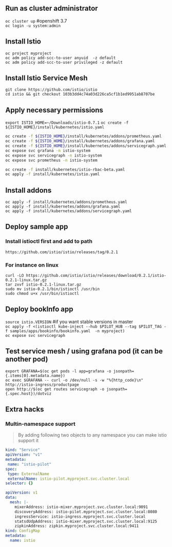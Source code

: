 
## Run as cluster administrator
`oc cluster up`  #openshift 3.7     
`oc login -u system:admin`

## Install Istio
`oc project myproject`  
`oc adm policy add-scc-to-user anyuid  -z default`  
`oc adm policy add-scc-to-user privileged -z default`  


## Install Istio Service Mesh
`git clone https://github.com/istio/istio`   
`cd istio && git checkout 103b3dd4c74a03d226ca5cf1b1ed9951ab8707be`      




## Apply necessary permissions 
`export ISTIO_HOME=~/Downloads/istio-0.7.1`
`oc create -f ${ISTIO_HOME}/install/kubernetes/istio.yaml`
```sh
oc create -f ${ISTIO_HOME}/install/kubernetes/addons/prometheus.yaml
oc create -f ${ISTIO_HOME}/install/kubernetes/addons/grafana.yaml
oc create -f ${ISTIO_HOME}/install/kubernetes/addons/servicegraph.yaml
oc expose svc grafana -n istio-system
oc expose svc servicegraph -n istio-system
oc expose svc prometheus -n istio-system
```

```sh
oc create -f install/kubernetes/istio-rbac-beta.yaml
oc apply -f install/kubernetes/istio.yaml
```  



## Install addons 
`oc apply -f install/kubernetes/addons/prometheus.yaml`  
`oc apply -f install/kubernetes/addons/grafana.yaml`  
`oc apply -f install/kubernetes/addons/servicegraph.yaml`  



## Deploy sample app
### Install istioctl first and add to path  
`https://github.com/istio/istio/releases/tag/0.2.1`  

### For instance on linux
```
curl -LO https://github.com/istio/istio/releases/download/0.2.1/istio-0.2.1-linux.tar.gz
tar zxvf istio-0.2.1-linux.tar.gz
sudo mv istio-0.2.1/bin/istioctl /usr/bin
sudo chmod u+x /usr/bin/istioctl
```





## Deploy bookInfo app
`source istio.VERSION`   #if you want stable versions in master   
`oc apply -f <(istioctl kube-inject --hub $PILOT_HUB --tag $PILOT_TAG -f samples/apps/bookinfo/bookinfo.yaml  -n myproject)`  
`oc expose svc servicegraph`  


## Test service mesh / using grafana pod (it can be another pod)   
`export GRAFANA=$(oc get pods -l app=grafana -o jsonpath={.items[0].metadata.name})`  
`oc exec $GRAFANA -- curl -o /dev/null -s -w "%{http_code}\n" http://istio-ingress/productpage`   
`open http://$(oc get routes servicegraph -o jsonpath={.spec.host})/dotviz` 


## Extra hacks
### Multin-namespace support
> By adding following two objects to any namespace you can make istio support it

```yaml
kind: "Service"
apiVersion: "v1"
metadata:
 name: "istio-pilot"
spec:
 type: ExternalName
 externalName: istio-pilot.myproject.svc.cluster.local
selector: {}
```

```yaml
apiVersion: v1
data:
  mesh: |-
    mixerAddress: istio-mixer.myproject.svc.cluster.local:9091
    discoveryAddress: istio-pilot.myproject.svc.cluster.local:8080
    ingressService: istio-ingress.myproject.svc.cluster.local
    statsdUdpAddress: istio-mixer.myproject.svc.cluster.local:9125
    zipkinAddress: zipkin.myproject.svc.cluster.local:9411
kind: ConfigMap
metadata:
  name: istio
```
